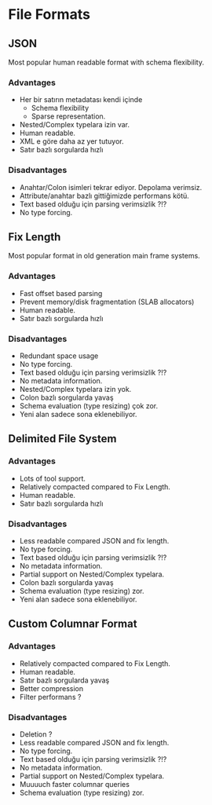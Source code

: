 # File Formats

## JSON

Most popular human readable format with schema flexibility.

### Advantages

* Her bir satırın metadatası kendi içinde
  * Schema flexibility
  * Sparse representation.
* Nested/Complex typelara izin var.
* Human readable.
* XML e göre daha az yer tutuyor.
* Satır bazlı sorgularda hızlı

### Disadvantages

* Anahtar/Colon isimleri tekrar ediyor. Depolama verimsiz.
* Attribute/anahtar bazlı gittiğimizde performans kötü.
* Text based olduğu için parsing verimsizlik ?!?
* No type forcing.

## Fix Length

Most popular format in old generation main frame systems.

### Advantages

* Fast offset based parsing
* Prevent memory/disk fragmentation (SLAB allocators)
* Human readable.
* Satır bazlı sorgularda hızlı

### Disadvantages

* Redundant space usage
* No type forcing.
* Text based olduğu için parsing verimsizlik ?!?
* No metadata information.
* Nested/Complex typelara izin yok.
* Colon bazlı sorgularda yavaş
* Schema evaluation (type resizing) çok zor.
* Yeni alan sadece sona eklenebiliyor.


## Delimited File System

### Advantages

* Lots of tool support.
* Relatively compacted compared to Fix Length.
* Human readable.
* Satır bazlı sorgularda hızlı

### Disadvantages

* Less readable compared JSON and fix length.
* No type forcing.
* Text based olduğu için parsing verimsizlik ?!?
* No metadata information.
* Partial support on Nested/Complex typelara.
* Colon bazlı sorgularda yavaş
* Schema evaluation (type resizing) zor.
* Yeni alan sadece sona eklenebiliyor.


## Custom Columnar Format

### Advantages

* Relatively compacted compared to Fix Length.
* Human readable.
* Satır bazlı sorgularda yavaş
* Better compression
* Filter performans ? 

### Disadvantages

* Deletion ? 
* Less readable compared JSON and fix length.
* No type forcing.
* Text based olduğu için parsing verimsizlik ?!?
* No metadata information.
* Partial support on Nested/Complex typelara.
* Muuuuch faster columnar queries
* Schema evaluation (type resizing) zor.
